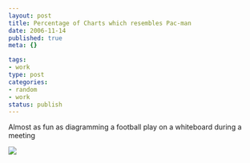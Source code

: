 ```yaml
--- 
layout: post
title: Percentage of Charts which resembles Pac-man
date: 2006-11-14
published: true
meta: {}

tags: 
- work
type: post
categories: 
- random
- work
status: publish
---
```



Almost as fun as diagramming a football play on a whiteboard during a meeting

 

[![](http://blog.andyeick.com/content/binary/WindowsLiveWriter/Almostasfunasdiagramingafootballplayonaw_F674/pacmanchart_thumb4.png)](http://blog.andyeick.com/content/binary/WindowsLiveWriter/Almostasfunasdiagramingafootballplayonaw_F674/pacmanchart6.png)

